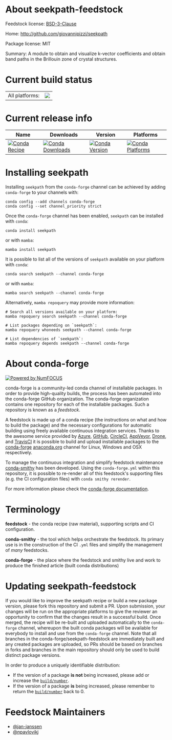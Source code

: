 About seekpath-feedstock
========================

Feedstock license: [BSD-3-Clause](https://github.com/conda-forge/seekpath-feedstock/blob/main/LICENSE.txt)

Home: http://github.com/giovannipizzi/seekpath

Package license: MIT

Summary: A module to obtain and visualize k-vector coefficients and obtain band paths in the Brillouin zone of crystal structures.

Current build status
====================


<table><tr><td>All platforms:</td>
    <td>
      <a href="https://dev.azure.com/conda-forge/feedstock-builds/_build/latest?definitionId=6952&branchName=main">
        <img src="https://dev.azure.com/conda-forge/feedstock-builds/_apis/build/status/seekpath-feedstock?branchName=main">
      </a>
    </td>
  </tr>
</table>

Current release info
====================

| Name | Downloads | Version | Platforms |
| --- | --- | --- | --- |
| [![Conda Recipe](https://img.shields.io/badge/recipe-seekpath-green.svg)](https://anaconda.org/conda-forge/seekpath) | [![Conda Downloads](https://img.shields.io/conda/dn/conda-forge/seekpath.svg)](https://anaconda.org/conda-forge/seekpath) | [![Conda Version](https://img.shields.io/conda/vn/conda-forge/seekpath.svg)](https://anaconda.org/conda-forge/seekpath) | [![Conda Platforms](https://img.shields.io/conda/pn/conda-forge/seekpath.svg)](https://anaconda.org/conda-forge/seekpath) |

Installing seekpath
===================

Installing `seekpath` from the `conda-forge` channel can be achieved by adding `conda-forge` to your channels with:

```
conda config --add channels conda-forge
conda config --set channel_priority strict
```

Once the `conda-forge` channel has been enabled, `seekpath` can be installed with `conda`:

```
conda install seekpath
```

or with `mamba`:

```
mamba install seekpath
```

It is possible to list all of the versions of `seekpath` available on your platform with `conda`:

```
conda search seekpath --channel conda-forge
```

or with `mamba`:

```
mamba search seekpath --channel conda-forge
```

Alternatively, `mamba repoquery` may provide more information:

```
# Search all versions available on your platform:
mamba repoquery search seekpath --channel conda-forge

# List packages depending on `seekpath`:
mamba repoquery whoneeds seekpath --channel conda-forge

# List dependencies of `seekpath`:
mamba repoquery depends seekpath --channel conda-forge
```


About conda-forge
=================

[![Powered by
NumFOCUS](https://img.shields.io/badge/powered%20by-NumFOCUS-orange.svg?style=flat&colorA=E1523D&colorB=007D8A)](https://numfocus.org)

conda-forge is a community-led conda channel of installable packages.
In order to provide high-quality builds, the process has been automated into the
conda-forge GitHub organization. The conda-forge organization contains one repository
for each of the installable packages. Such a repository is known as a *feedstock*.

A feedstock is made up of a conda recipe (the instructions on what and how to build
the package) and the necessary configurations for automatic building using freely
available continuous integration services. Thanks to the awesome service provided by
[Azure](https://azure.microsoft.com/en-us/services/devops/), [GitHub](https://github.com/),
[CircleCI](https://circleci.com/), [AppVeyor](https://www.appveyor.com/),
[Drone](https://cloud.drone.io/welcome), and [TravisCI](https://travis-ci.com/)
it is possible to build and upload installable packages to the
[conda-forge](https://anaconda.org/conda-forge) [anaconda.org](https://anaconda.org/)
channel for Linux, Windows and OSX respectively.

To manage the continuous integration and simplify feedstock maintenance
[conda-smithy](https://github.com/conda-forge/conda-smithy) has been developed.
Using the ``conda-forge.yml`` within this repository, it is possible to re-render all of
this feedstock's supporting files (e.g. the CI configuration files) with ``conda smithy rerender``.

For more information please check the [conda-forge documentation](https://conda-forge.org/docs/).

Terminology
===========

**feedstock** - the conda recipe (raw material), supporting scripts and CI configuration.

**conda-smithy** - the tool which helps orchestrate the feedstock.
                   Its primary use is in the construction of the CI ``.yml`` files
                   and simplify the management of *many* feedstocks.

**conda-forge** - the place where the feedstock and smithy live and work to
                  produce the finished article (built conda distributions)


Updating seekpath-feedstock
===========================

If you would like to improve the seekpath recipe or build a new
package version, please fork this repository and submit a PR. Upon submission,
your changes will be run on the appropriate platforms to give the reviewer an
opportunity to confirm that the changes result in a successful build. Once
merged, the recipe will be re-built and uploaded automatically to the
`conda-forge` channel, whereupon the built conda packages will be available for
everybody to install and use from the `conda-forge` channel.
Note that all branches in the conda-forge/seekpath-feedstock are
immediately built and any created packages are uploaded, so PRs should be based
on branches in forks and branches in the main repository should only be used to
build distinct package versions.

In order to produce a uniquely identifiable distribution:
 * If the version of a package **is not** being increased, please add or increase
   the [``build/number``](https://docs.conda.io/projects/conda-build/en/latest/resources/define-metadata.html#build-number-and-string).
 * If the version of a package **is** being increased, please remember to return
   the [``build/number``](https://docs.conda.io/projects/conda-build/en/latest/resources/define-metadata.html#build-number-and-string)
   back to 0.

Feedstock Maintainers
=====================

* [@jan-janssen](https://github.com/jan-janssen/)
* [@npavlovikj](https://github.com/npavlovikj/)


